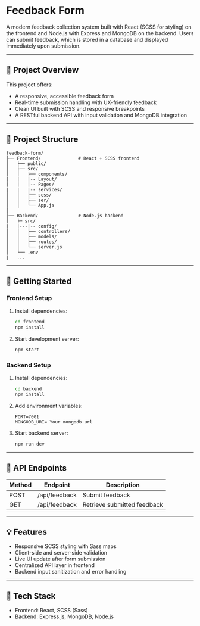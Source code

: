 

# Feedback Form

A modern feedback collection system built with React (SCSS for styling) on the frontend and Node.js with Express and MongoDB on the backend. Users can submit feedback, which is stored in a database and displayed immediately upon submission.

---

## 🚀 Project Overview

This project offers:

* A responsive, accessible feedback form
* Real-time submission handling with UX-friendly feedback
* Clean UI built with SCSS and responsive breakpoints
* A RESTful backend API with input validation and MongoDB integration

---

## 📁 Project Structure

```
feedback-form/
├── Frontend/              # React + SCSS frontend
│   ├── public/
│   ├── src/
│   │   ├── components/
|   |   |-- Layout/
|   |   |-- Pages/
|   |   |-- services/
│   │   ├── scss/
│   │   ├── ser/
│   │   └── App.js
|
├── Backend/               # Node.js backend
│   ├─ src/
|   |---|-- config/
│   │   ├── controllers/
│   │   ├── models/
│   │   ├── routes/
│   │   └── server.js
│   └── .env
|   ...
```

---

## 🔧 Getting Started

### Frontend Setup

1. Install dependencies:

   ```bash
   cd frontend
   npm install
   ```

2. Start development server:

   ```bash
   npm start
   ```

### Backend Setup

1. Install dependencies:

   ```bash
   cd backend
   npm install
   ```

2. Add environment variables:

   ```
   PORT=7001
   MONGODB_URI= Your mongodb url
   ```

3. Start backend server:

   ```bash
   npm run dev
   ```

---

## 📡 API Endpoints

| Method | Endpoint      | Description                 |
| ------ | ------------- | --------------------------- |
| POST   | /api/feedback | Submit feedback             |
| GET    | /api/feedback | Retrieve submitted feedback |

---

## 💡 Features

* Responsive SCSS styling with Sass maps
* Client-side and server-side validation
* Live UI update after form submission
* Centralized API layer in frontend
* Backend input sanitization and error handling

---

## 🧩 Tech Stack

* Frontend: React, SCSS (Sass)
* Backend: Express.js, MongoDB, Node.js


